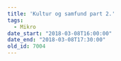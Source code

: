 ```yaml
---
title: 'Kultur og samfund part 2.'
tags:
  - Mikro
date_start: "2018-03-08T16:00:00"
date_end: "2018-03-08T17:30:00"
old_id: 7004
---
```

